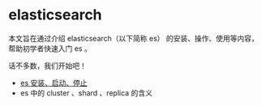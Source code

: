 elasticsearch
=============

本文旨在通过介绍 elasticsearch（以下简称 es） 的安装、操作、使用等内容，帮助初学者快速入门 es 。

话不多数，我们开始吧！

- [es 安装、启动、停止](https://www.evernote.com/shard/s138/sh/790128d2-ab7b-4dfa-8f83-d3eed8d3caca/94d52cbcfb17f27982e8ffb0e40d858c)
- es 中的 cluster 、shard 、replica 的含义
